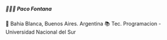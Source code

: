 ##### 🧑🏻‍💻 Paco Fontana
📍 Bahia Blanca, Buenos Aires. Argentina
📚 Tec. Programacion - Universidad Nacional del Sur
